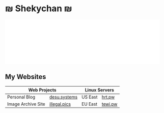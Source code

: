 # ₪ Shekychan ₪
<img align="top" src="body.svg">

## My Websites
<table>
  <thead>
    <tr>
      <th colspan="2">Web Projects</th>
      <th colspan="2">Linux Servers</th>
    </tr>
  </thead>
  <tbody>
    <tr>
      <td>Personal Blog</td>
      <td><a href="https://desu.systems">desu.systems</a></td>
      <!--        -->
      <td>US East</td>
      <td><a href="https://hrt.pw">hrt.pw</a></td>
    </tr>
    <tr>
      <td>Image Archive Site</td>
      <td><a href="https://illegal.pics">illegal.pics</a></td>
      <!--        -->
      <td>EU East</td>
      <td><a href="https://tewi.pw">tewi.pw</a></td>
    </tr>
  </tbody>
</table>

